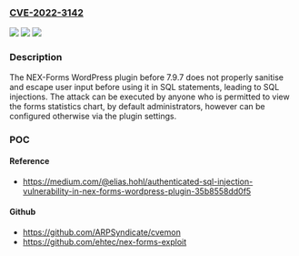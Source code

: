 ### [CVE-2022-3142](https://cve.mitre.org/cgi-bin/cvename.cgi?name=CVE-2022-3142)
![](https://img.shields.io/static/v1?label=Product&message=NEX-Forms%20%E2%80%93%20Ultimate%20Form%20Builder%20%E2%80%93%20Contact%20forms%20and%20much%20more&color=blue)
![](https://img.shields.io/static/v1?label=Version&message=n%2Fa&color=blue)
![](https://img.shields.io/static/v1?label=Vulnerability&message=CWE-89%20SQL%20Injection&color=brighgreen)

### Description

The NEX-Forms WordPress plugin before 7.9.7 does not properly sanitise and escape user input before using it in SQL statements, leading to SQL injections. The attack can be executed by anyone who is permitted to view the forms statistics chart, by default administrators, however can be configured otherwise via the plugin settings.

### POC

#### Reference
- https://medium.com/@elias.hohl/authenticated-sql-injection-vulnerability-in-nex-forms-wordpress-plugin-35b8558dd0f5

#### Github
- https://github.com/ARPSyndicate/cvemon
- https://github.com/ehtec/nex-forms-exploit

